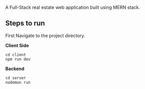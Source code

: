 A Full-Stack real estate web application built using MERN stack.

## Steps to run

First Navigate to the project directory.

**Client Side**
```
cd client
npm run dev
```

**Backend**
```
cd server
nodemon run
```

